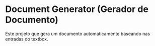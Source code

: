 ﻿# Document Generator (Gerador de Documento)

Este projeto que gera um documento automaticamente baseando nas entradas do textbox.
